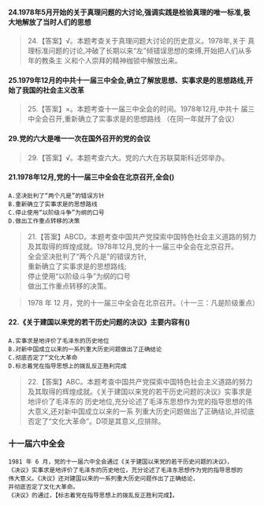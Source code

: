 #### 24.1978年5月开始的关于真理问题的大讨论,强调实践是检验真理的唯一标准,极大地解放了当时人们的思想
>   24.【答案】√。本题考查关于真理问题大讨论的历史意义。1978年,关于
    真理标准问题的讨论,冲破了长期以来“左”倾错误思想的束缚,开始把人们从多年的教条主
    义和个人崇拜的精神枷锁中解放出来。

#### 25.1979年12月的中共十一届三中全会,确立了解放思想、实事求是的思想路线,开始了我国的社会主义改革
>   25.【答案】×。本题考查十一届三中全会的时间。1978年12月,中共十
    届三中全会召开,重新确立了实事求是的思想路线
    （在同一年就开了会议）

#### 29.党的六大是唯一一次在国外召开的党的会议
>   29.【答案】√。本题考查六大。党的六大在苏联莫斯科近郊举办。

#### 21.1978年12月,党的十一届三中全会在北京召开,全会()
    A.坚决批判了“两个凡是”的错误方针
    B.重新确立了实事求是的思想路线
    C.停止使用“以阶级斗争”为纲的口号
    D.做出工作重点转移的决策
>   21.【答案】ABCD。本题考查中国共产党探索中国特色社会主义道路的努力  
    及其取得的辉煌成就。1978年12月,党的十一届三中全会在北京召开。    
    全会坚决批判了“两个凡是”的错误方针,      
    重新确立了实事求是的思想路线;      
    停止使用“以阶级斗争”为纲的口号      
    做出工作重点转移的决策。   
       
>   1978 年 12 月，党的十一届三中全会在北京召开。（十一三：凡是阶级重点）   

#### 22.《关于建国以来党的若干历史问题的决议》主要内容有()
    A.实事求是地评价了毛泽东的历史地位
    B.对新中国成立以来的一系列重大历史问题做出了正确结论
    C.彻底否定了“文化大革命
    D.标志着党在指导思想上的拨乱反正胜利完成
>   22.【答案】ABC。本题考查中国共产党探索中国特色社会主义道路的努力
    及其取得的辉煌成就。《关于建国以来党的若干历史问题的决议》实事求是地评价了毛泽东的
    历史地位,充分论述了毛泽东思想作为党的指导思想的伟大意义,还对新中国成立以来的一系
    列重大历史问题做出了正确结论,并彻底否定了“文化大革命”。D项是其意义,应排除。
    
### 十一届六中全会
    1981 年 6 月，党的十一届六中全会通过《关于建国以来党的若干历史问题的决议》，
    《决议》实事求是地评价了毛泽东的历史地位，充分论述了毛泽东思想作为党的指导思想的
    伟大意义。《决议》还对建国以来的一系列重大历史问题作出了正确结论，
    并彻底否定了文化大革命。
    《决议》的通过，【标志着党在指导思想上的拨乱反正胜利完成】。   

























